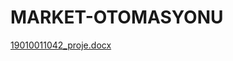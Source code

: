 # MARKET-OTOMASYONU
[19010011042_proje.docx](https://github.com/mustafadag525/MARKET-OTOMASYONU/files/8970218/19010011042_proje.docx)
